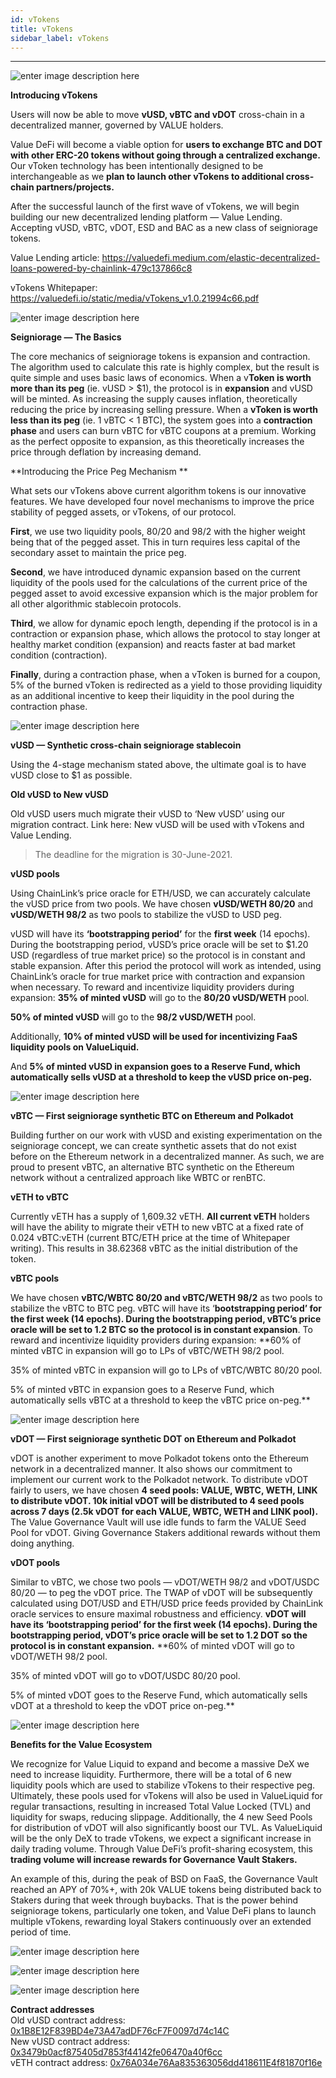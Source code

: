 ```yaml
---
id: vTokens
title: vTokens
sidebar_label: vTokens
---
```


---
![enter image description here](https://miro.medium.com/max/700/0*jdP3nA_zcxBKlura)

**Introducing vTokens**

Users will now be able to move **vUSD, vBTC and vDOT** cross-chain in a decentralized manner, governed by VALUE holders.

Value DeFi will become a viable option for **users to exchange BTC and DOT with other ERC-20 tokens without going through a centralized exchange.** Our vToken technology has been intentionally designed to be interchangeable as we **plan to launch other vTokens to additional cross-chain partners/projects.**

After the successful launch of the first wave of vTokens, we will begin building our new decentralized lending platform — Value Lending. Accepting vUSD, vBTC, vDOT, ESD and BAC as a new class of seigniorage tokens. 

Value Lending article: https://valuedefi.medium.com/elastic-decentralized-loans-powered-by-chainlink-479c137866c8

vTokens Whitepaper: https://valuedefi.io/static/media/vTokens_v1.0.21994c66.pdf

![enter image description here](https://miro.medium.com/max/700/1*a81g73R8alhkV0TL9CPsng.png)

**Seigniorage — The Basics**

The core mechanics of seigniorage tokens is expansion and contraction. The algorithm used to calculate this rate is highly complex, but the result is quite simple and uses basic laws of economics. When a v**Token is worth more than its peg** (ie. vUSD > $1), the protocol is in **expansion** and vUSD will be minted. As increasing the supply causes inflation, theoretically reducing the price by increasing selling pressure. When a **vToken is worth less than its peg** (ie. 1 vBTC < 1 BTC), the system goes into a **contraction** **phase** and users can burn vBTC for vBTC coupons at a premium. Working as the perfect opposite to expansion, as this theoretically increases the price through deflation by increasing demand.

**Introducing the Price Peg Mechanism **

What sets our vTokens above current algorithm tokens is our innovative features. We have developed four novel mechanisms to improve the price stability of pegged assets, or vTokens, of our protocol.

**First**, we use two liquidity pools, 80/20 and 98/2 with the higher weight being that of the pegged asset. This in turn requires less capital of the secondary asset to maintain the price peg.

**Second**, we have introduced dynamic expansion based on the current liquidity of the pools used for the calculations of the current price of the pegged asset to avoid excessive expansion which is the major problem for all other algorithmic stablecoin protocols.

**Third**, we allow for dynamic epoch length, depending if the protocol is in a contraction or expansion phase, which allows the protocol to stay longer at healthy market condition (expansion) and reacts faster at bad market condition (contraction).

**Finally**, during a contraction phase, when a vToken is burned for a coupon, 5% of the burned vToken is redirected as a yield to those providing liquidity as an additional incentive to keep their liquidity in the pool during the contraction phase.

![enter image description here](https://miro.medium.com/max/700/1*a81g73R8alhkV0TL9CPsng.png)

**vUSD — Synthetic cross-chain seigniorage stablecoin**

Using the 4-stage mechanism stated above, the ultimate goal is to have vUSD close to $1 as possible.

**Old vUSD to New vUSD**

Old vUSD users much migrate their vUSD to ‘New vUSD’ using our migration contract. Link here: New vUSD will be used with vTokens and Value Lending.

> The deadline for the migration is 30-June-2021.

**vUSD pools**

Using ChainLink’s price oracle for ETH/USD, we can accurately calculate the vUSD price from two pools. We have chosen **vUSD/WETH 80/20** and **vUSD/WETH 98/2** as two pools to stabilize the vUSD to USD peg.

vUSD will have its **‘bootstrapping period’** for the **first week** (14 epochs). During the bootstrapping period, vUSD’s price oracle will be set to $1.20 USD (regardless of true market price) so the protocol is in constant and stable expansion. After this period the protocol will work as intended, using ChainLink’s oracle for true market price with contraction and expansion when necessary.
To reward and incentivize liquidity providers during expansion:
**35% of minted vUSD** will go to the **80/20 vUSD/WETH** pool.

**50% of minted vUSD** will go to the **98/2 vUSD/WETH** pool.

Additionally, **10% of minted vUSD will be used for incentivizing FaaS liquidity pools on ValueLiquid.**

And **5% of minted vUSD in expansion goes to a Reserve Fund, which automatically sells vUSD at a threshold to keep the vUSD price on-peg.**

![enter image description here](https://miro.medium.com/max/700/1*a81g73R8alhkV0TL9CPsng.png)

**vBTC — First seigniorage synthetic BTC on Ethereum and Polkadot**

Building further on our work with vUSD and existing experimentation on the seigniorage concept, we can create synthetic assets that do not exist before on the Ethereum network in a decentralized manner. As such, we are proud to present vBTC, an alternative BTC synthetic on the Ethereum network without a centralized approach like WBTC or renBTC.

**vETH to vBTC**

Currently vETH has a supply of 1,609.32 vETH. **All current vETH** holders will have the ability to migrate their vETH to new vBTC at a fixed rate of 0.024 vBTC:vETH (current BTC/ETH price at the time of Whitepaper writing). This results in 38.62368 vBTC as the initial distribution of the token.

**vBTC pools**

We have chosen **vBTC/WBTC 80/20 and vBTC/WETH 98/2** as two pools to stabilize the vBTC to BTC peg.
vBTC will have its ‘**bootstrapping period’ for the first week (14 epochs). 
During the bootstrapping period, vBTC’s price oracle will be set to 1.2 BTC so the protocol is in constant expansion**.
To reward and incentivize liquidity providers during expansion:
**60% of minted vBTC in expansion will go to LPs of vBTC/WETH 98/2 pool.

35% of minted vBTC in expansion will go to LPs of vBTC/WBTC 80/20 pool.

5% of minted vBTC in expansion goes to a Reserve Fund, which automatically sells vBTC at a threshold to keep the vBTC price on-peg.**

![enter image description here](https://miro.medium.com/max/700/1*a81g73R8alhkV0TL9CPsng.png)

**vDOT — First seigniorage synthetic DOT on Ethereum and Polkadot**

vDOT is another experiment to move Polkadot tokens onto the Ethereum network in a decentralized manner. It also shows our commitment to implement our current work to the Polkadot network.
To distribute vDOT fairly to users, we have chosen **4 seed pools: VALUE, WBTC, WETH, LINK to distribute vDOT. 10k initial vDOT will be distributed to 4 seed pools across 7 days (2.5k vDOT for each VALUE, WBTC, WETH and LINK pool).**
The Value Governance Vault will use idle funds to farm the VALUE Seed Pool for vDOT. Giving Governance Stakers additional rewards without them doing anything.

**vDOT pools**

Similar to vBTC, we chose two pools — vDOT/WETH 98/2 and vDOT/USDC 80/20 — to peg the vDOT price. The TWAP of vDOT will be subsequently calculated using DOT/USD and ETH/USD price feeds provided by ChainLink oracle services to ensure maximal robustness and efficiency.
**vDOT will have its ‘bootstrapping period’ for the first week (14 epochs). During the bootstrapping period, vDOT’s price oracle will be set to 1.2 DOT so the protocol is in constant expansion.**
**60% of minted vDOT will go to vDOT/WETH 98/2 pool.

35% of minted vDOT will go to vDOT/USDC 80/20 pool.

5% of minted vDOT goes to the Reserve Fund, which automatically sells vDOT at a threshold to keep the vDOT price on-peg.**

![enter image description here](https://miro.medium.com/max/700/1*a81g73R8alhkV0TL9CPsng.png)

**Benefits for the Value Ecosystem**

We recognize for Value Liquid to expand and become a massive DeX we need to increase liquidity. Furthermore, there will be a total of 6 new liquidity pools which are used to stabilize vTokens to their respective peg. Ultimately, these pools used for vTokens will also be used in ValueLiquid for regular transactions, resulting in increased Total Value Locked (TVL) and liquidity for swaps, reducing slippage. Additionally, the 4 new Seed Pools for distribution of vDOT will also significantly boost our TVL.
As ValueLiquid will be the only DeX to trade vTokens, we expect a significant increase in daily trading volume. Through Value DeFi’s profit-sharing ecosystem, this **trading volume will increase rewards for Governance Vault Stakers.**

An example of this, during the peak of BSD on FaaS, the Governance Vault reached an APY of 70%+, with 20k VALUE tokens being distributed back to Stakers during that week through buybacks.
That is the power behind seigniorage tokens, particularly one token, and Value DeFi plans to launch multiple vTokens, rewarding loyal Stakers continuously over an extended period of time.

![enter image description here](https://miro.medium.com/max/700/1*a81g73R8alhkV0TL9CPsng.png)  

![enter image description here](https://valuedefi.io/static/media/vusd-infographic.9f282db3.jpg)
  
![enter image description here](https://miro.medium.com/max/700/1*a81g73R8alhkV0TL9CPsng.png)  

**Contract addresses**  
Old vUSD contract address: [0x1B8E12F839BD4e73A47adDF76cF7F0097d74c14C](https://etherscan.io/token/0x1B8E12F839BD4e73A47adDF76cF7F0097d74c14C)   
New vUSD contract address: [0x3479b0acf875405d7853f44142fe06470a40f6cc](https://etherscan.io/token/0x3479b0acf875405d7853f44142fe06470a40f6cc)  
vETH contract address: [0x76A034e76Aa835363056dd418611E4f81870f16e](https://etherscan.io/token/0x76A034e76Aa835363056dd418611E4f81870f16e)



